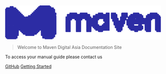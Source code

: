 ![logo](_media/maven.svg)

> Welcome to Maven Digital Asia Documentation Site

To access your manual guide please contact us

[GitHub](https://github.com/docsifyjs/docsify/)
[Getting Started](#docsify)